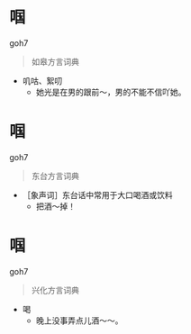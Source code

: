 # 啯
goh7
> 如皋方言词典
- 叽咕、絮叨
  - 她光是在男的跟前～，男的不能不信吖她。

# 啯
goh7
> 东台方言词典
- ［象声词］东台话中常用于大口喝酒或饮料
  - 把酒～掉！

# 啯
goh7
> 兴化方言词典
- 喝
  - 晚上没事弄点儿酒～～。

